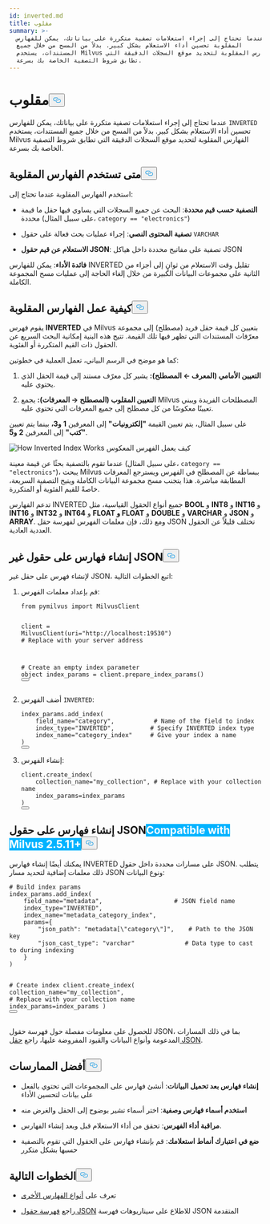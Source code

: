 ```yaml
---
id: inverted.md
title: مقلوب
summary: >-
  عندما تحتاج إلى إجراء استعلامات تصفية متكررة على بياناتك، يمكن للفهارس
  المقلوبة تحسين أداء الاستعلام بشكل كبير. بدلاً من المسح من خلال جميع
  المستندات، يستخدم Milvus الفهارس المقلوبة لتحديد موقع السجلات الدقيقة التي
  تطابق شروط التصفية الخاصة بك بسرعة.
---
```

<h1 id="INVERTED" class="common-anchor-header">مقلوب<button data-href="#INVERTED" class="anchor-icon" translate="no">
      <svg translate="no"
        aria-hidden="true"
        focusable="false"
        height="20"
        version="1.1"
        viewBox="0 0 16 16"
        width="16"
      >
        <path
          fill="#0092E4"
          fill-rule="evenodd"
          d="M4 9h1v1H4c-1.5 0-3-1.69-3-3.5S2.55 3 4 3h4c1.45 0 3 1.69 3 3.5 0 1.41-.91 2.72-2 3.25V8.59c.58-.45 1-1.27 1-2.09C10 5.22 8.98 4 8 4H4c-.98 0-2 1.22-2 2.5S3 9 4 9zm9-3h-1v1h1c1 0 2 1.22 2 2.5S13.98 12 13 12H9c-.98 0-2-1.22-2-2.5 0-.83.42-1.64 1-2.09V6.25c-1.09.53-2 1.84-2 3.25C6 11.31 7.55 13 9 13h4c1.45 0 3-1.69 3-3.5S14.5 6 13 6z"
        ></path>
      </svg>
    </button></h1><p>عندما تحتاج إلى إجراء استعلامات تصفية متكررة على بياناتك، يمكن للفهارس <code translate="no">INVERTED</code> تحسين أداء الاستعلام بشكل كبير. بدلاً من المسح من خلال جميع المستندات، يستخدم Milvus الفهارس المقلوبة لتحديد موقع السجلات الدقيقة التي تطابق شروط التصفية الخاصة بك بسرعة.</p>
<h2 id="When-to-use-INVERTED-indexes" class="common-anchor-header">متى تستخدم الفهارس المقلوبة<button data-href="#When-to-use-INVERTED-indexes" class="anchor-icon" translate="no">
      <svg translate="no"
        aria-hidden="true"
        focusable="false"
        height="20"
        version="1.1"
        viewBox="0 0 16 16"
        width="16"
      >
        <path
          fill="#0092E4"
          fill-rule="evenodd"
          d="M4 9h1v1H4c-1.5 0-3-1.69-3-3.5S2.55 3 4 3h4c1.45 0 3 1.69 3 3.5 0 1.41-.91 2.72-2 3.25V8.59c.58-.45 1-1.27 1-2.09C10 5.22 8.98 4 8 4H4c-.98 0-2 1.22-2 2.5S3 9 4 9zm9-3h-1v1h1c1 0 2 1.22 2 2.5S13.98 12 13 12H9c-.98 0-2-1.22-2-2.5 0-.83.42-1.64 1-2.09V6.25c-1.09.53-2 1.84-2 3.25C6 11.31 7.55 13 9 13h4c1.45 0 3-1.69 3-3.5S14.5 6 13 6z"
        ></path>
      </svg>
    </button></h2><p>استخدم الفهارس المقلوبة عندما تحتاج إلى:</p>
<ul>
<li><p><strong>التصفية حسب قيم محددة</strong>: البحث عن جميع السجلات التي يساوي فيها حقل ما قيمة محددة (على سبيل المثال، <code translate="no">category == &quot;electronics&quot;</code>)</p></li>
<li><p><strong>تصفية المحتوى النصي</strong>: إجراء عمليات بحث فعالة على حقول <code translate="no">VARCHAR</code> </p></li>
<li><p><strong>الاستعلام عن قيم حقول JSON</strong>: تصفية على مفاتيح محددة داخل هياكل JSON</p></li>
</ul>
<p><strong>فائدة الأداء</strong>: يمكن للفهارس INVERTED تقليل وقت الاستعلام من ثوانٍ إلى أجزاء من الثانية على مجموعات البيانات الكبيرة من خلال إلغاء الحاجة إلى عمليات مسح المجموعة الكاملة.</p>
<h2 id="How-INVERTED-indexes-work" class="common-anchor-header">كيفية عمل الفهارس المقلوبة<button data-href="#How-INVERTED-indexes-work" class="anchor-icon" translate="no">
      <svg translate="no"
        aria-hidden="true"
        focusable="false"
        height="20"
        version="1.1"
        viewBox="0 0 16 16"
        width="16"
      >
        <path
          fill="#0092E4"
          fill-rule="evenodd"
          d="M4 9h1v1H4c-1.5 0-3-1.69-3-3.5S2.55 3 4 3h4c1.45 0 3 1.69 3 3.5 0 1.41-.91 2.72-2 3.25V8.59c.58-.45 1-1.27 1-2.09C10 5.22 8.98 4 8 4H4c-.98 0-2 1.22-2 2.5S3 9 4 9zm9-3h-1v1h1c1 0 2 1.22 2 2.5S13.98 12 13 12H9c-.98 0-2-1.22-2-2.5 0-.83.42-1.64 1-2.09V6.25c-1.09.53-2 1.84-2 3.25C6 11.31 7.55 13 9 13h4c1.45 0 3-1.69 3-3.5S14.5 6 13 6z"
        ></path>
      </svg>
    </button></h2><p>يقوم فهرس <strong>INVERTED</strong> في Milvus بتعيين كل قيمة حقل فريد (مصطلح) إلى مجموعة معرّفات المستندات التي تظهر فيها تلك القيمة. تتيح هذه البنية إمكانية البحث السريع عن الحقول ذات القيم المتكررة أو الفئوية.</p>
<p>كما هو موضح في الرسم البياني، تعمل العملية في خطوتين:</p>
<ol>
<li><p><strong>التعيين الأمامي (المعرف ← المصطلح):</strong> يشير كل معرّف مستند إلى قيمة الحقل الذي يحتوي عليه.</p></li>
<li><p><strong>التعيين المقلوب (المصطلح → المعرفات):</strong> يجمع Milvus المصطلحات الفريدة ويبني تعيينًا معكوسًا من كل مصطلح إلى جميع المعرفات التي تحتوي عليه.</p></li>
</ol>
<p>على سبيل المثال، يتم تعيين القيمة <strong>"إلكترونيات"</strong> إلى المعرفين <strong>1</strong> <strong>و3،</strong> بينما يتم تعيين <strong>"كتب"</strong> إلى المعرفين <strong>2</strong> <strong>و5</strong>.</p>
<p>
  
   <span class="img-wrapper"> <img translate="no" src="/docs/v2.6.x/assets/how-inverted-index-works.png" alt="How Inverted Index Works" class="doc-image" id="how-inverted-index-works" />
   </span> <span class="img-wrapper"> <span>كيف يعمل الفهرس المعكوس</span> </span></p>
<p>عندما تقوم بالتصفية بحثًا عن قيمة معينة (على سبيل المثال، <code translate="no">category == &quot;electronics&quot;</code>)، يبحث Milvus ببساطة عن المصطلح في الفهرس ويسترجع المعرفات المطابقة مباشرة. هذا يتجنب مسح مجموعة البيانات الكاملة ويتيح التصفية السريعة، خاصةً للقيم الفئوية أو المتكررة.</p>
<p>تدعم الفهارس INVERTED جميع أنواع الحقول القياسية، مثل <strong>BOOL</strong> و <strong>INT8</strong> و <strong>INT16</strong> و <strong>INT16</strong> و <strong>INT32</strong> و <strong>INT64</strong> و <strong>FLOAT و FLOAT</strong> و <strong>DOUBLE</strong> و <strong>VARCHAR</strong> و <strong>JSON</strong> و <strong>ARRAY</strong>. ومع ذلك، فإن معلمات الفهرس لفهرسة حقل JSON تختلف قليلاً عن الحقول العددية العادية.</p>
<h2 id="Create-indexes-on-non-JSON-fields" class="common-anchor-header">إنشاء فهارس على حقول غير JSON<button data-href="#Create-indexes-on-non-JSON-fields" class="anchor-icon" translate="no">
      <svg translate="no"
        aria-hidden="true"
        focusable="false"
        height="20"
        version="1.1"
        viewBox="0 0 16 16"
        width="16"
      >
        <path
          fill="#0092E4"
          fill-rule="evenodd"
          d="M4 9h1v1H4c-1.5 0-3-1.69-3-3.5S2.55 3 4 3h4c1.45 0 3 1.69 3 3.5 0 1.41-.91 2.72-2 3.25V8.59c.58-.45 1-1.27 1-2.09C10 5.22 8.98 4 8 4H4c-.98 0-2 1.22-2 2.5S3 9 4 9zm9-3h-1v1h1c1 0 2 1.22 2 2.5S13.98 12 13 12H9c-.98 0-2-1.22-2-2.5 0-.83.42-1.64 1-2.09V6.25c-1.09.53-2 1.84-2 3.25C6 11.31 7.55 13 9 13h4c1.45 0 3-1.69 3-3.5S14.5 6 13 6z"
        ></path>
      </svg>
    </button></h2><p>لإنشاء فهرس على حقل غير JSON، اتبع الخطوات التالية:</p>
<ol>
<li><p>قم بإعداد معلمات الفهرس:</p>
<pre><code translate="no" class="language-python"><span class="hljs-keyword">from</span> pymilvus <span class="hljs-keyword">import</span> MilvusClient

client = MilvusClient(uri=<span class="hljs-string">&quot;http://localhost:19530&quot;</span>) <span class="hljs-comment"># Replace with your server address</span>

<span class="hljs-comment"># Create an empty index parameter object</span>
index_params = client.prepare_index_params()
<button class="copy-code-btn"></button></code></pre></li>
<li><p>أضف الفهرس <code translate="no">INVERTED</code>:</p>
<pre><code translate="no" class="language-python">index_params.add_index(
    field_name=<span class="hljs-string">&quot;category&quot;</span>,           <span class="hljs-comment"># Name of the field to index</span>
<span class="highlighted-wrapper-line">    index_type=<span class="hljs-string">&quot;INVERTED&quot;</span>,          <span class="hljs-comment"># Specify INVERTED index type</span></span>
    index_name=<span class="hljs-string">&quot;category_index&quot;</span>     <span class="hljs-comment"># Give your index a name</span>
)
<button class="copy-code-btn"></button></code></pre></li>
<li><p>إنشاء الفهرس:</p>
<pre><code translate="no" class="language-python">client.create_index(
    collection_name=<span class="hljs-string">&quot;my_collection&quot;</span>, <span class="hljs-comment"># Replace with your collection name</span>
    index_params=index_params
)
<button class="copy-code-btn"></button></code></pre></li>
</ol>
<h2 id="Create-indexes-on-JSON-fields--Milvus-2511+" class="common-anchor-header">إنشاء فهارس على حقول JSON<span class="beta-tag" style="background-color:rgb(0, 179, 255);color:white" translate="no">Compatible with Milvus 2.5.11+</span><button data-href="#Create-indexes-on-JSON-fields--Milvus-2511+" class="anchor-icon" translate="no">
      <svg translate="no"
        aria-hidden="true"
        focusable="false"
        height="20"
        version="1.1"
        viewBox="0 0 16 16"
        width="16"
      >
        <path
          fill="#0092E4"
          fill-rule="evenodd"
          d="M4 9h1v1H4c-1.5 0-3-1.69-3-3.5S2.55 3 4 3h4c1.45 0 3 1.69 3 3.5 0 1.41-.91 2.72-2 3.25V8.59c.58-.45 1-1.27 1-2.09C10 5.22 8.98 4 8 4H4c-.98 0-2 1.22-2 2.5S3 9 4 9zm9-3h-1v1h1c1 0 2 1.22 2 2.5S13.98 12 13 12H9c-.98 0-2-1.22-2-2.5 0-.83.42-1.64 1-2.09V6.25c-1.09.53-2 1.84-2 3.25C6 11.31 7.55 13 9 13h4c1.45 0 3-1.69 3-3.5S14.5 6 13 6z"
        ></path>
      </svg>
    </button></h2><p>يمكنك أيضًا إنشاء فهارس INVERTED على مسارات محددة داخل حقول JSON. يتطلب ذلك معلمات إضافية لتحديد مسار JSON ونوع البيانات:</p>
<pre><code translate="no" class="language-python"><span class="hljs-comment"># Build index params</span>
index_params.add_index(
    field_name=<span class="hljs-string">&quot;metadata&quot;</span>,                    <span class="hljs-comment"># JSON field name</span>
<span class="highlighted-wrapper-line">    index_type=<span class="hljs-string">&quot;INVERTED&quot;</span>,</span>
    index_name=<span class="hljs-string">&quot;metadata_category_index&quot;</span>,
<span class="highlighted-comment-line">    params={</span>
<span class="highlighted-comment-line">        <span class="hljs-string">&quot;json_path&quot;</span>: <span class="hljs-string">&quot;metadata[\&quot;category\&quot;]&quot;</span>,    <span class="hljs-comment"># Path to the JSON key</span></span>
<span class="highlighted-comment-line">        <span class="hljs-string">&quot;json_cast_type&quot;</span>: <span class="hljs-string">&quot;varchar&quot;</span>              <span class="hljs-comment"># Data type to cast to during indexing</span></span>
<span class="highlighted-comment-line">    }</span>
)

<span class="hljs-comment"># Create index</span>
client.create_index(
    collection_name=<span class="hljs-string">&quot;my_collection&quot;</span>, <span class="hljs-comment"># Replace with your collection name</span>
    index_params=index_params
)
<button class="copy-code-btn"></button></code></pre>
<p>للحصول على معلومات مفصلة حول فهرسة حقول JSON، بما في ذلك المسارات المدعومة وأنواع البيانات والقيود المفروضة عليها، راجع <a href="/docs/ar/use-json-fields.md">حقل JSON</a>.</p>
<h2 id="Best-practices" class="common-anchor-header">أفضل الممارسات<button data-href="#Best-practices" class="anchor-icon" translate="no">
      <svg translate="no"
        aria-hidden="true"
        focusable="false"
        height="20"
        version="1.1"
        viewBox="0 0 16 16"
        width="16"
      >
        <path
          fill="#0092E4"
          fill-rule="evenodd"
          d="M4 9h1v1H4c-1.5 0-3-1.69-3-3.5S2.55 3 4 3h4c1.45 0 3 1.69 3 3.5 0 1.41-.91 2.72-2 3.25V8.59c.58-.45 1-1.27 1-2.09C10 5.22 8.98 4 8 4H4c-.98 0-2 1.22-2 2.5S3 9 4 9zm9-3h-1v1h1c1 0 2 1.22 2 2.5S13.98 12 13 12H9c-.98 0-2-1.22-2-2.5 0-.83.42-1.64 1-2.09V6.25c-1.09.53-2 1.84-2 3.25C6 11.31 7.55 13 9 13h4c1.45 0 3-1.69 3-3.5S14.5 6 13 6z"
        ></path>
      </svg>
    </button></h2><ul>
<li><p><strong>إنشاء فهارس بعد تحميل البيانات</strong>: أنشئ فهارس على المجموعات التي تحتوي بالفعل على بيانات لتحسين الأداء</p></li>
<li><p><strong>استخدم أسماء فهارس وصفية</strong>: اختر أسماء تشير بوضوح إلى الحقل والغرض منه</p></li>
<li><p><strong>مراقبة أداء الفهرس</strong>: تحقق من أداء الاستعلام قبل وبعد إنشاء الفهارس.</p></li>
<li><p><strong>ضع في اعتبارك أنماط استعلامك</strong>: قم بإنشاء فهارس على الحقول التي تقوم بالتصفية حسبها بشكل متكرر</p></li>
</ul>
<h2 id="Next-steps" class="common-anchor-header">الخطوات التالية<button data-href="#Next-steps" class="anchor-icon" translate="no">
      <svg translate="no"
        aria-hidden="true"
        focusable="false"
        height="20"
        version="1.1"
        viewBox="0 0 16 16"
        width="16"
      >
        <path
          fill="#0092E4"
          fill-rule="evenodd"
          d="M4 9h1v1H4c-1.5 0-3-1.69-3-3.5S2.55 3 4 3h4c1.45 0 3 1.69 3 3.5 0 1.41-.91 2.72-2 3.25V8.59c.58-.45 1-1.27 1-2.09C10 5.22 8.98 4 8 4H4c-.98 0-2 1.22-2 2.5S3 9 4 9zm9-3h-1v1h1c1 0 2 1.22 2 2.5S13.98 12 13 12H9c-.98 0-2-1.22-2-2.5 0-.83.42-1.64 1-2.09V6.25c-1.09.53-2 1.84-2 3.25C6 11.31 7.55 13 9 13h4c1.45 0 3-1.69 3-3.5S14.5 6 13 6z"
        ></path>
      </svg>
    </button></h2><ul>
<li><p>تعرف على <a href="/docs/ar/index-explained.md">أنواع الفهارس الأخرى</a></p></li>
<li><p>راجع <a href="/docs/ar/use-json-fields.md#Index-values-inside-the-JSON-field">فهرسة حقول JSON</a> للاطلاع على سيناريوهات فهرسة JSON المتقدمة</p></li>
</ul>
